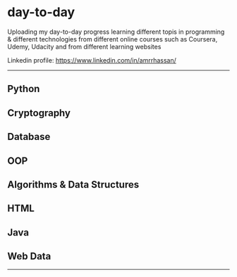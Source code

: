 # day-to-day
Uploading my day-to-day progress learning different topis in programming & different technologies from different online courses
such as Coursera, Udemy, Udacity and from different learning websites

Linkedin profile: https://www.linkedin.com/in/amrrhassan/

-----------------------------

Python
--

Cryptography
--
Database
--
OOP
--
Algorithms & Data Structures 
--
HTML
--
Java
--
Web Data
--
-------------------
